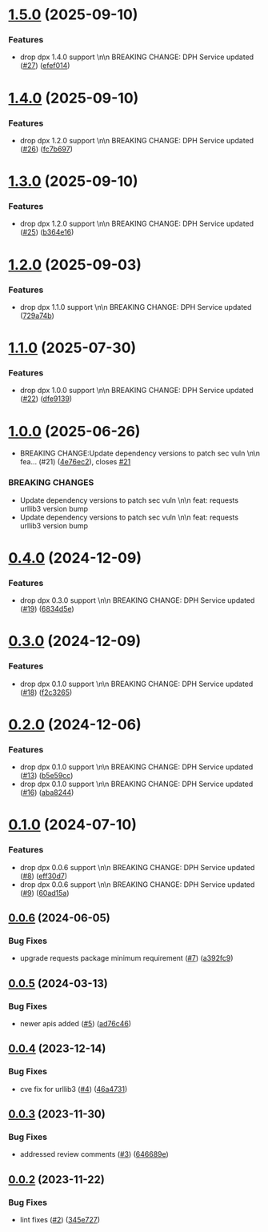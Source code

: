 # [1.5.0](https://github.com/IBM/data-product-exchange-python-sdk/compare/v1.4.0...v1.5.0) (2025-09-10)


### Features

* drop dpx 1.4.0 support \n\n BREAKING CHANGE: DPH Service updated ([#27](https://github.com/IBM/data-product-exchange-python-sdk/issues/27)) ([efef014](https://github.com/IBM/data-product-exchange-python-sdk/commit/efef01418d03d8308b84bf3e55957abe8c2f35f2))

# [1.4.0](https://github.com/IBM/data-product-exchange-python-sdk/compare/v1.3.0...v1.4.0) (2025-09-10)


### Features

* drop dpx 1.2.0 support \n\n BREAKING CHANGE: DPH Service updated ([#26](https://github.com/IBM/data-product-exchange-python-sdk/issues/26)) ([fc7b697](https://github.com/IBM/data-product-exchange-python-sdk/commit/fc7b697559cddefa746b63bab292fb6b8b325758))

# [1.3.0](https://github.com/IBM/data-product-exchange-python-sdk/compare/v1.2.0...v1.3.0) (2025-09-10)


### Features

* drop dpx 1.2.0 support \n\n BREAKING CHANGE: DPH Service updated ([#25](https://github.com/IBM/data-product-exchange-python-sdk/issues/25)) ([b364e16](https://github.com/IBM/data-product-exchange-python-sdk/commit/b364e16056c113810fa11486827126927818da8d))

# [1.2.0](https://github.com/IBM/data-product-exchange-python-sdk/compare/v1.1.0...v1.2.0) (2025-09-03)


### Features

* drop dpx 1.1.0 support \n\n BREAKING CHANGE: DPH Service updated ([729a74b](https://github.com/IBM/data-product-exchange-python-sdk/commit/729a74b795bdd69073981f3f52878f35d4084701))

# [1.1.0](https://github.com/IBM/data-product-exchange-python-sdk/compare/v1.0.0...v1.1.0) (2025-07-30)


### Features

* drop dpx 1.0.0 support \n\n BREAKING CHANGE: DPH Service updated ([#22](https://github.com/IBM/data-product-exchange-python-sdk/issues/22)) ([dfe9139](https://github.com/IBM/data-product-exchange-python-sdk/commit/dfe9139e831ade047c60bcb7c3adb6aff12dcd0b))

# [1.0.0](https://github.com/IBM/data-product-exchange-python-sdk/compare/v0.4.0...v1.0.0) (2025-06-26)


* BREAKING CHANGE:Update dependency versions to patch sec vuln \n\n fea… (#21) ([4e76ec2](https://github.com/IBM/data-product-exchange-python-sdk/commit/4e76ec20d18b40cd1f4f7fc1185c8b030861fccb)), closes [#21](https://github.com/IBM/data-product-exchange-python-sdk/issues/21)


### BREAKING CHANGES

* Update dependency versions to patch sec vuln \n\n feat: requests urllib3 version bump
* Update dependency versions to patch sec vuln \n\n feat: requests urllib3 version bump

# [0.4.0](https://github.com/IBM/data-product-exchange-python-sdk/compare/v0.3.0...v0.4.0) (2024-12-09)


### Features

* drop dpx 0.3.0 support \n\n BREAKING CHANGE: DPH Service updated ([#19](https://github.com/IBM/data-product-exchange-python-sdk/issues/19)) ([6834d5e](https://github.com/IBM/data-product-exchange-python-sdk/commit/6834d5e5f875f8397a4e41c94519c1e097d920e8))

# [0.3.0](https://github.com/IBM/data-product-exchange-python-sdk/compare/v0.2.0...v0.3.0) (2024-12-09)


### Features

* drop dpx 0.1.0 support \n\n BREAKING CHANGE: DPH Service updated ([#18](https://github.com/IBM/data-product-exchange-python-sdk/issues/18)) ([f2c3265](https://github.com/IBM/data-product-exchange-python-sdk/commit/f2c32653ab78652deb06e37ce9b17c873cde7759))

# [0.2.0](https://github.com/IBM/data-product-exchange-python-sdk/compare/v0.1.0...v0.2.0) (2024-12-06)


### Features

* drop dpx 0.1.0 support \n\n BREAKING CHANGE: DPH Service updated ([#13](https://github.com/IBM/data-product-exchange-python-sdk/issues/13)) ([b5e59cc](https://github.com/IBM/data-product-exchange-python-sdk/commit/b5e59ccc07fac155a96a7ce9c3257f6f154c6436))
* drop dpx 0.1.0 support \n\n BREAKING CHANGE: DPH Service updated ([#16](https://github.com/IBM/data-product-exchange-python-sdk/issues/16)) ([aba8244](https://github.com/IBM/data-product-exchange-python-sdk/commit/aba8244924f81b735550b9ed936593f7e4c0d35e))

# [0.1.0](https://github.com/IBM/data-product-exchange-python-sdk/compare/v0.0.6...v0.1.0) (2024-07-10)


### Features

* drop dpx 0.0.6 support \n\n BREAKING CHANGE: DPH Service updated ([#8](https://github.com/IBM/data-product-exchange-python-sdk/issues/8)) ([eff30d7](https://github.com/IBM/data-product-exchange-python-sdk/commit/eff30d768e03608f6588fd18bc9ee9e973fa8f6f))
* drop dpx 0.0.6 support \n\n BREAKING CHANGE: DPH Service updated ([#9](https://github.com/IBM/data-product-exchange-python-sdk/issues/9)) ([60ad15a](https://github.com/IBM/data-product-exchange-python-sdk/commit/60ad15a817730283c82c11b4d02b070a7273e5a5))

## [0.0.6](https://github.com/IBM/data-product-exchange-python-sdk/compare/v0.0.5...v0.0.6) (2024-06-05)


### Bug Fixes

* upgrade requests package minimum requirement ([#7](https://github.com/IBM/data-product-exchange-python-sdk/issues/7)) ([a392fc9](https://github.com/IBM/data-product-exchange-python-sdk/commit/a392fc959891d1ac02598e029c2fb32377c2a4c4))

## [0.0.5](https://github.com/IBM/data-product-exchange-python-sdk/compare/v0.0.4...v0.0.5) (2024-03-13)


### Bug Fixes

* newer apis added ([#5](https://github.com/IBM/data-product-exchange-python-sdk/issues/5)) ([ad76c46](https://github.com/IBM/data-product-exchange-python-sdk/commit/ad76c461371c76b47ecc238bc674b11027a8d043))

## [0.0.4](https://github.com/IBM/data-product-exchange-python-sdk/compare/v0.0.3...v0.0.4) (2023-12-14)


### Bug Fixes

* cve fix for urllib3 ([#4](https://github.com/IBM/data-product-exchange-python-sdk/issues/4)) ([46a4731](https://github.com/IBM/data-product-exchange-python-sdk/commit/46a47313d7366a7ae0c61b8af92b98dae3349e63))

## [0.0.3](https://github.com/IBM/data-product-exchange-python-sdk/compare/v0.0.2...v0.0.3) (2023-11-30)


### Bug Fixes

* addressed review comments ([#3](https://github.com/IBM/data-product-exchange-python-sdk/issues/3)) ([646689e](https://github.com/IBM/data-product-exchange-python-sdk/commit/646689e48fa51acf22a43733f330cd91fac230b5))

## [0.0.2](https://github.com/IBM/data-product-exchange-python-sdk/compare/v0.0.1...v0.0.2) (2023-11-22)


### Bug Fixes

* lint fixes ([#2](https://github.com/IBM/data-product-exchange-python-sdk/issues/2)) ([345e727](https://github.com/IBM/data-product-exchange-python-sdk/commit/345e7271cd974e55b3bbe52a08dca97a99f4a86e))

